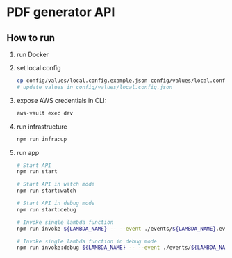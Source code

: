 # PDF generator API

## How to run

1. run Docker
1. set local config
   ```bash
   cp config/values/local.config.example.json config/values/local.config.json
   # update values in config/values/local.config.json
   ```
1. expose AWS credentials in CLI:
   ```bash
   aws-vault exec dev
   ```
1. run infrastructure
   ```bash
   npm run infra:up
   ```
1. run app

   ```bash
   # Start API
   npm run start

   # Start API in watch mode
   npm run start:watch

   # Start API in debug mode
   npm run start:debug

   # Invoke single lambda function
   npm run invoke ${LAMBDA_NAME} -- --event ./events/${LAMBDA_NAME}.event.json

   # Invoke single lambda function in debug mode
   npm run invoke:debug ${LAMBDA_NAME} -- --event ./events/${LAMBDA_NAME}.event.json
   ```
